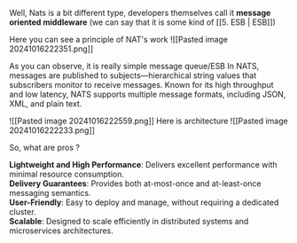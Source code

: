 Well, Nats is a bit different type, developers themselves call it **message oriented middleware** (we can say that it is some kind of [[5. ESB | ESB]]) 

Here you can see a principle of NAT's work
![[Pasted image 20241016222351.png]]


As you can observe, it is really simple message queue/ESB
In NATS, messages are published to subjects—hierarchical string values that subscribers monitor to receive messages. Known for its high throughput and low latency, NATS supports multiple message formats, including JSON, XML, and plain text.

![[Pasted image 20241016222559.png]]
Here is architecture 
![[Pasted image 20241016222233.png]]

So, what are pros ?

**Lightweight and High Performance**: Delivers excellent performance with minimal resource consumption.  
**Delivery Guarantees**: Provides both at-most-once and at-least-once messaging semantics.  
**User-Friendly**: Easy to deploy and manage, without requiring a dedicated cluster.  
**Scalable**: Designed to scale efficiently in distributed systems and microservices architectures.

